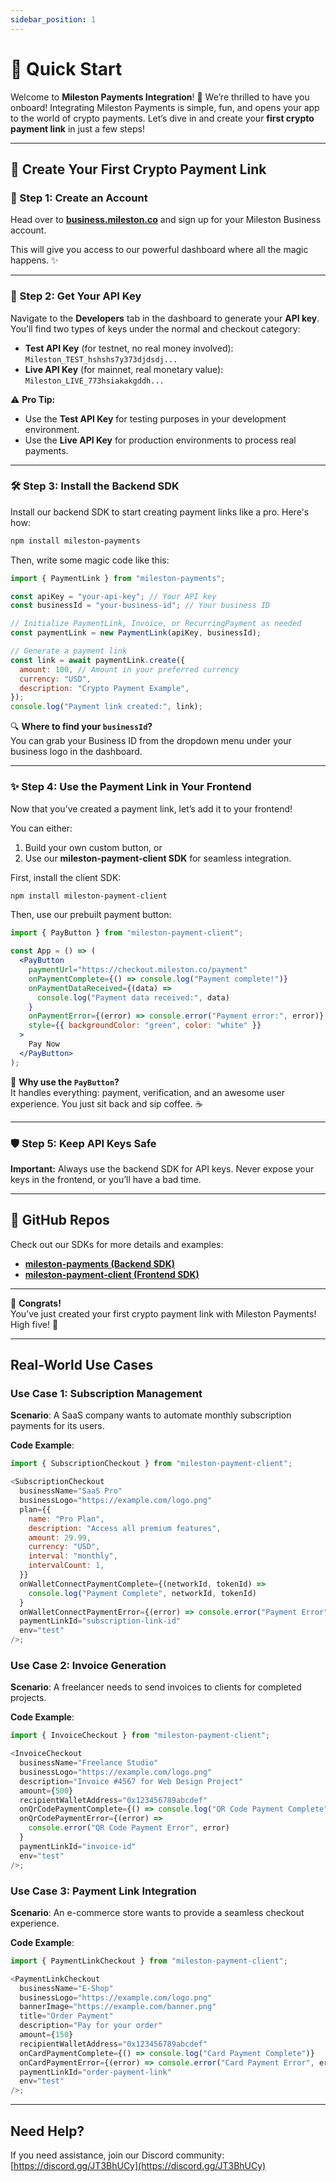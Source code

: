 ```yaml
---
sidebar_position: 1
---
```


# 🚀 Quick Start

Welcome to **Mileston Payments Integration**! 🎉 We’re thrilled to have you onboard! Integrating Mileston Payments is simple, fun, and opens your app to the world of crypto payments. Let’s dive in and create your **first crypto payment link** in just a few steps!

---

## 🌟 Create Your First Crypto Payment Link

### 📝 Step 1: Create an Account

Head over to [**business.mileston.co**](https://business.mileston.co) and sign up for your Mileston Business account.

This will give you access to our powerful dashboard where all the magic happens. ✨

---

### 🔑 Step 2: Get Your API Key

Navigate to the **Developers** tab in the dashboard to generate your **API key**. You’ll find two types of keys under the normal and checkout category:

- **Test API Key** (for testnet, no real money involved):  
  `Mileston_TEST_hshshs7y373djdsdj...`
- **Live API Key** (for mainnet, real monetary value):  
  `Mileston_LIVE_773hsiakakgddh...`

⚠️ **Pro Tip:**

- Use the **Test API Key** for testing purposes in your development environment.
- Use the **Live API Key** for production environments to process real payments.

---

### 🛠️ Step 3: Install the Backend SDK

Install our backend SDK to start creating payment links like a pro. Here's how:

```bash
npm install mileston-payments
```

Then, write some magic code like this:

```javascript
import { PaymentLink } from "mileston-payments";

const apiKey = "your-api-key"; // Your API key
const businessId = "your-business-id"; // Your business ID

// Initialize PaymentLink, Invoice, or RecurringPayment as needed
const paymentLink = new PaymentLink(apiKey, businessId);

// Generate a payment link
const link = await paymentLink.create({
  amount: 100, // Amount in your preferred currency
  currency: "USD",
  description: "Crypto Payment Example",
});
console.log("Payment link created:", link);
```

🔍 **Where to find your `businessId`?**  
You can grab your Business ID from the dropdown menu under your business logo in the dashboard.

---

### ✨ Step 4: Use the Payment Link in Your Frontend

Now that you’ve created a payment link, let’s add it to your frontend!

You can either:

1. Build your own custom button, or
2. Use our **mileston-payment-client SDK** for seamless integration.

First, install the client SDK:

```bash
npm install mileston-payment-client
```

Then, use our prebuilt payment button:

```jsx
import { PayButton } from "mileston-payment-client";

const App = () => (
  <PayButton
    paymentUrl="https://checkout.mileston.co/payment"
    onPaymentComplete={() => console.log("Payment complete!")}
    onPaymentDataReceived={(data) =>
      console.log("Payment data received:", data)
    }
    onPaymentError={(error) => console.error("Payment error:", error)}
    style={{ backgroundColor: "green", color: "white" }}
  >
    Pay Now
  </PayButton>
);
```

👀 **Why use the `PayButton`?**  
It handles everything: payment, verification, and an awesome user experience. You just sit back and sip coffee. ☕

---

### 🛡️ Step 5: Keep API Keys Safe

**Important:** Always use the backend SDK for API keys. Never expose your keys in the frontend, or you’ll have a bad time.

---

## 📂 GitHub Repos

Check out our SDKs for more details and examples:

- [**mileston-payments (Backend SDK)**](https://github.com/Mileston-co/mileston-payments)
- [**mileston-payment-client (Frontend SDK)**](https://github.com/Mileston-co/mileston-payment-client)

---

🎉 **Congrats!**  
You’ve just created your first crypto payment link with Mileston Payments! High five! 🙌

---

## Real-World Use Cases

### Use Case 1: Subscription Management

**Scenario**: A SaaS company wants to automate monthly subscription payments for its users.

**Code Example**:

```javascript
import { SubscriptionCheckout } from "mileston-payment-client";

<SubscriptionCheckout
  businessName="SaaS Pro"
  businessLogo="https://example.com/logo.png"
  plan={{
    name: "Pro Plan",
    description: "Access all premium features",
    amount: 29.99,
    currency: "USD",
    interval: "monthly",
    intervalCount: 1,
  }}
  onWalletConnectPaymentComplete={(networkId, tokenId) =>
    console.log("Payment Complete", networkId, tokenId)
  }
  onWalletConnectPaymentError={(error) => console.error("Payment Error", error)}
  paymentLinkId="subscription-link-id"
  env="test"
/>;
```

### Use Case 2: Invoice Generation

**Scenario**: A freelancer needs to send invoices to clients for completed projects.

**Code Example**:

```javascript
import { InvoiceCheckout } from "mileston-payment-client";

<InvoiceCheckout
  businessName="Freelance Studio"
  businessLogo="https://example.com/logo.png"
  description="Invoice #4567 for Web Design Project"
  amount={500}
  recipientWalletAddress="0x123456789abcdef"
  onQrCodePaymentComplete={() => console.log("QR Code Payment Complete")}
  onQrCodePaymentError={(error) =>
    console.error("QR Code Payment Error", error)
  }
  paymentLinkId="invoice-id"
  env="test"
/>;
```

### Use Case 3: Payment Link Integration

**Scenario**: An e-commerce store wants to provide a seamless checkout experience.

**Code Example**:

```javascript
import { PaymentLinkCheckout } from "mileston-payment-client";

<PaymentLinkCheckout
  businessName="E-Shop"
  businessLogo="https://example.com/logo.png"
  bannerImage="https://example.com/banner.png"
  title="Order Payment"
  description="Pay for your order"
  amount={150}
  recipientWalletAddress="0x123456789abcdef"
  onCardPaymentComplete={() => console.log("Card Payment Complete")}
  onCardPaymentError={(error) => console.error("Card Payment Error", error)}
  paymentLinkId="order-payment-link"
  env="test"
/>;
```

---

## Need Help?

If you need assistance, join our Discord community: [https://discord.gg/JT3BhUCy](https://discord.gg/JT3BhUCy)
